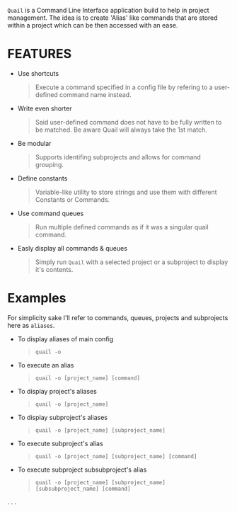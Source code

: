 `Quail` is a Command Line Interface application build to help in project management. The idea is to create 'Alias' like commands that are stored within a project which can be then accessed with an ease.

# FEATURES

- Use shortcuts
  > Execute a command specified in a config file by refering to a user-defined command name instead.
- Write even shorter
  > Said user-defined command does not have to be fully written to be matched. Be aware Quail will always take the 1st match.
- Be modular
  > Supports identifing subprojects and allows for command grouping.
- Define constants
  > Variable-like utility to store strings and use them with different Constants or Commands.
- Use command queues
  > Run multiple defined commands as if it was a singular quail command.
- Easly display all commands & queues
  > Simply run `Quail` with a selected project or a subproject to display it's contents. 

# Examples

For simplicity sake I'll refer to commands, queues, projects and subprojects here as `aliases`.

- To display aliases of main config
  > `quail -o`
- To execute an alias
  > `quail -o [project_name] [command]`
- To display project's aliases
  > `quail -o [project_name]`
- To display subproject's aliases
  > `quail -o [project_name] [subproject_name]`
- To execute subproject's alias
  > `quail -o [project_name] [subproject_name] [command]`
- To execute subproject subsubproject's alias
  > `quail -o [project_name] [subproject_name] [subsubproject_name] [command]`

. . .
